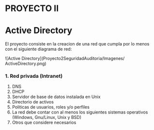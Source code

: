 # **PROYECTO II**

# <a name="Active Directory"></a>Active Directory

El proyecto consiste en la creacion de una red que cumpla por lo menos con el siguiente diagrama de red:

![Active Directory](Proyecto2SeguridadAuditoria/Imagenes/
ActiveDirectory.png)

### 1. Red privada (Intranet)
1. DNS
2. DHCP
3. Servidor de base de datos instalada en Unix
4. Directorio de activos
1. Politicas de usuarios, roles y/o perfiles
5. La red debe contar con al menos los siguientes sistemas operativos (Windows, Gnu/Linux, 
Unix y BSD)
6. Otros que considere necesarios

